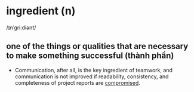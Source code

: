 # ingredient (n)

/ɪnˈɡriːdiənt/

## one of the things or qualities that are necessary to make something successful (thành phần)

- Communication, after all, is the key ingredient of teamwork, and communication is not improved if readability, consistency, and completeness of project reports are [compromised](../c/compromise-v.md#compromise-something---to-cause-something-to-be-in-danger-of-attack-or-of-working-less-well-ảnh-hưởng).